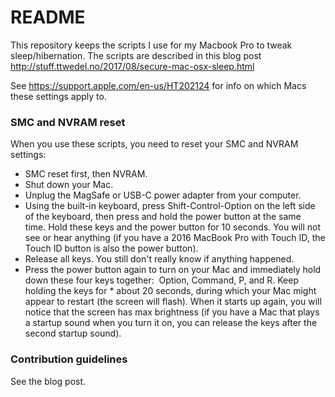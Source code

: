 # README #

This repository keeps the scripts I use for my Macbook Pro to tweak sleep/hibernation. The scripts are described in
this blog post http://stuff.ttwedel.no/2017/08/secure-mac-osx-sleep.html

See https://support.apple.com/en-us/HT202124 for info on which Macs these settings apply to.

### SMC and NVRAM reset ###

When you use these scripts, you need to reset your SMC and NVRAM settings:

* SMC reset first, then NVRAM.
* Shut down your Mac.
* Unplug the MagSafe or USB-C power adapter from your computer.
* Using the built-in keyboard, press Shift-Control-Option on the left side of the keyboard, then press and 
  hold the power button at the same time. Hold these keys and the power button for 10 seconds. You will not see or 
  hear anything (if you have a 2016 MacBook Pro with Touch ID, the Touch ID button is also the power button).
* Release all keys. You still don't really know if anything happened.
* Press the power button again to turn on your Mac and immediately hold down these four keys together: 
  Option, Command, P, and R. Keep holding the keys for * about 20 seconds, during which your Mac might appear to restart (the screen will flash).
  When it starts up again, you will notice that the screen has max brightness (if you have a Mac that plays a startup sound when you turn it on, you can release the keys after the second startup sound).


### Contribution guidelines ###

See the blog post.
